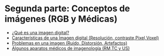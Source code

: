 
# Segunda parte: Conceptos de imágenes (RGB y Médicas)
- [¿Qué es una imagen digital?](https://github.com/RocaBilly/Procesamiento-de-im-genes-m-dicas-con-Python/blob/conceptos-de-im%C3%A1genes/%C2%BFQu%C3%A9%20es%20una%20imagen%20digital%3F/README.md)
- [Características de una Imagen digital (Resolución, contraste,Pixel,Voxel)](https://github.com/RocaBilly/Procesamiento-de-im-genes-m-dicas-con-Python/blob/conceptos-de-im%C3%A1genes/Caracter%C3%ADsticas%20de%20una%20imagen%20digital/README.md)
- [Problemas en una imagen (Ruido, Distorsión, Artefactos)](https://github.com/RocaBilly/Procesamiento-de-im-genes-m-dicas-con-Python/blob/conceptos-de-im%C3%A1genes/Problemas%20de%20una%20im%C3%A1gen/README.md)
- [Algunos aparatos médicos de imagenología (RM,TC y US)](https://github.com/RocaBilly/Procesamiento-de-im-genes-m-dicas-con-Python/blob/conceptos-de-im%C3%A1genes/Algunos%20aparatos%20m%C3%A9dicos%20de%20imagenolog%C3%ADa/README.md)




